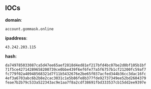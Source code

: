 
## IOCs

__domain__:

```text
account.gommask.online
```
__ipaddress__:

```text
43.242.203.115
```
__hash__:

```text
da749785033087ca5d47ee65aef2818d4ed81ef217bfd4bc07be2d0bf105b1bf
71f5ce42714289658200739ce0bbe439f6ef6fe77a5f6757b1cf21200fc59af7
fc779f02a40948568321d7f11b5432676e2be65f037acfed344b36cc3dac16fc
4ef3a6703abc6b2b8e2cac3031c1e5b86fe8b377fde92737349ee52bd2604379
feae7b2b79c533a522343ac9e1aa7f8a2cdf38691fbd333537cb15dd2ee9397e
```